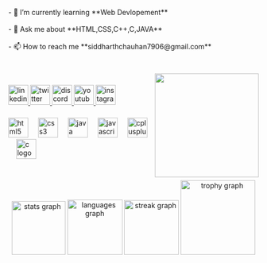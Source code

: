 <p align="left">- 🌱 I’m currently learning **Web Devlopement**<br><br>- 💬 Ask me about **HTML,CSS,C++,C,JAVA**<br><br>- 📫 How to reach me **siddharthchauhan7906@gmail.com**</p>

###

<br clear="both">

<img align="right" height="209" src="https://media.giphy.com/media/iDa9mC3QtMvP7KXHDN/giphy.gif?cid=790b7611xhamhutpydf40kllcia7imjiqxthhzr0xx9mbowz&ep=v1_gifs_search&rid=giphy.gif&ct=g"  />

###

<div align="left">
  <a href="www.linkedin.com/in/siddharth-chauhan-3496982b1" target="_blank">
    <img src="https://img.shields.io/static/v1?message=LinkedIn&logo=linkedin&label=&color=0077B5&logoColor=white&labelColor=&style=for-the-badge" height="40" alt="linkedin logo"  />
  </a>
  <a href="https://twitter.com/Csiddharth790" target="_blank">
    <img src="https://img.shields.io/static/v1?message=Twitch&logo=twitch&label=&color=9146FF&logoColor=white&labelColor=&style=for-the-badge" height="40" alt="twitter logo"  />
  </a>
  <a href="https://discord.gg/jJrPjpXx" target="_blank">
    <img src="https://img.shields.io/static/v1?message=Discord&logo=discord&label=&color=7289DA&logoColor=white&labelColor=&style=for-the-badge" height="40" alt="discord logo"  />
  </a>
  <a href="https://www.youtube.com/channel/UC3LKTtWP3OzzvNlIH6aSbOg" target="_blank">
    <img src="https://img.shields.io/static/v1?message=Youtube&logo=youtube&label=&color=FF0000&logoColor=white&labelColor=&style=for-the-badge" height="40" alt="youtube logo"  />
  </a>
  <a href="https://www.instagram.com/codewithsiddharth_/" target="_blank">
    <img src="https://img.shields.io/static/v1?message=Instagram&logo=instagram&label=&color=E4405F&logoColor=white&labelColor=&style=for-the-badge" height="40" alt="instagram logo"  />
  </a>
</div>

###

<div align="left">
  <img src="https://cdn.jsdelivr.net/gh/devicons/devicon/icons/html5/html5-original.svg" height="40" alt="html5 logo"  />
  <img width="12" />
  <img src="https://cdn.jsdelivr.net/gh/devicons/devicon/icons/css3/css3-original.svg" height="40" alt="css3 logo"  />
  <img width="12" />
  <img src="https://cdn.jsdelivr.net/gh/devicons/devicon/icons/java/java-original.svg" height="40" alt="java logo"  />
  <img width="12" />
  <img src="https://cdn.jsdelivr.net/gh/devicons/devicon/icons/javascript/javascript-original.svg" height="40" alt="javascript logo"  />
  <img width="12" />
  <img src="https://cdn.jsdelivr.net/gh/devicons/devicon/icons/cplusplus/cplusplus-original.svg" height="40" alt="cplusplus logo"  />
  <img width="12" />
  <img src="https://cdn.jsdelivr.net/gh/devicons/devicon/icons/c/c-original.svg" height="40" alt="c logo"  />
</div>

###

<br clear="both">

<div align="center">
  <img src="https://github-readme-stats.vercel.app/api?username=Csiddharth7906&hide_title=false&hide_rank=false&show_icons=true&include_all_commits=true&count_private=true&disable_animations=false&theme=dracula&locale=en&hide_border=false&order=1" height="108" alt="stats graph"  />
  <img src="https://github-readme-stats.vercel.app/api/top-langs?username=Csiddharth7906&locale=en&hide_title=false&layout=compact&card_width=320&langs_count=5&theme=dracula&hide_border=false&order=2" height="111" alt="languages graph"  />
  <img src="https://streak-stats.demolab.com?user=Csiddharth7906&locale=en&mode=daily&theme=dracula&hide_border=false&border_radius=5&order=3" height="110" alt="streak graph"  />
  <img src="https://github-profile-trophy.vercel.app?username=Csiddharth7906&theme=dracula&column=8&row=8&margin-w=20&margin-h=8&no-bg=false&no-frame=false&order=4" height="150" alt="trophy graph"  />
</div>

###
